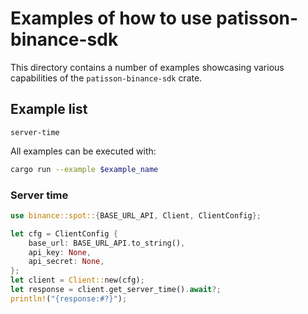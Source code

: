 # Examples of how to use patisson-binance-sdk

This directory contains a number of examples showcasing various capabilities of the `patisson-binance-sdk` crate.

## Example list

`server-time`

All examples can be executed with:

```sh
cargo run --example $example_name
```

### Server time

```rs
use binance::spot::{BASE_URL_API, Client, ClientConfig};

let cfg = ClientConfig {
    base_url: BASE_URL_API.to_string(),
    api_key: None,
    api_secret: None,
};
let client = Client::new(cfg);
let response = client.get_server_time().await?;
println!("{response:#?}");
```
